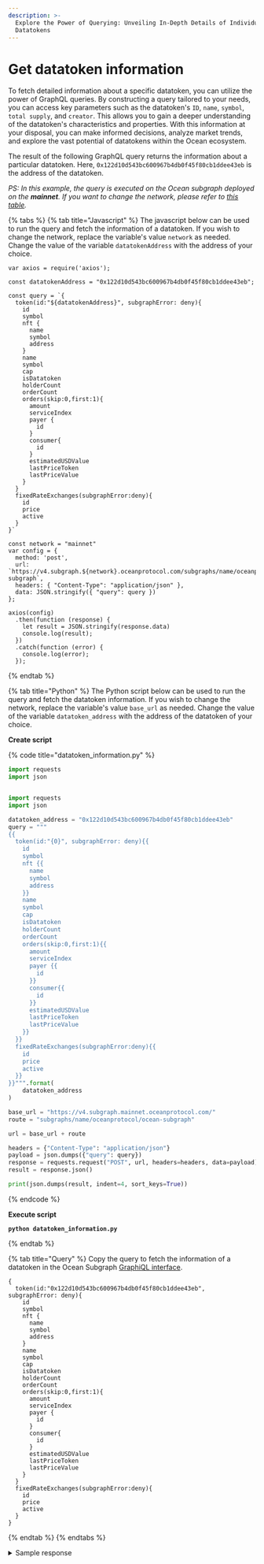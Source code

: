 ```yaml
---
description: >-
  Explore the Power of Querying: Unveiling In-Depth Details of Individual
  Datatokens
---
```


# Get datatoken information

To fetch detailed information about a specific datatoken, you can utilize the power of GraphQL queries. By constructing a query tailored to your needs, you can access key parameters such as the datatoken's `ID`, `name`, `symbol`, `total supply`, and `creator`. This allows you to gain a deeper understanding of the datatoken's characteristics and properties. With this information at your disposal, you can make informed decisions, analyze market trends, and explore the vast potential of datatokens within the Ocean ecosystem.&#x20;



The result of the following GraphQL query returns the information about a particular datatoken. Here, `0x122d10d543bc600967b4db0f45f80cb1ddee43eb` is the address of the datatoken.

_PS: In this example, the query is executed on the Ocean subgraph deployed on the **mainnet**. If you want to change the network, please refer to_ [_this table_](broken-reference)_._

{% tabs %}
{% tab title="Javascript" %}
The javascript below can be used to run the query and fetch the information of a datatoken. If you wish to change the network, replace the variable's value `network` as needed. Change the value of the variable `datatokenAddress` with the address of your choice.

```runkit  nodeVersion="18.x.x"
var axios = require('axios');

const datatokenAddress = "0x122d10d543bc600967b4db0f45f80cb1ddee43eb";

const query = `{
  token(id:"${datatokenAddress}", subgraphError: deny){
    id
    symbol
    nft {
      name
      symbol
      address
    }
    name
    symbol
    cap
    isDatatoken
    holderCount
    orderCount
    orders(skip:0,first:1){
      amount
      serviceIndex
      payer {
        id
      }
      consumer{
        id
      }
      estimatedUSDValue
      lastPriceToken
      lastPriceValue
    }
  }
  fixedRateExchanges(subgraphError:deny){
    id
    price
    active
  }
}`

const network = "mainnet"
var config = {
  method: 'post',
  url: `https://v4.subgraph.${network}.oceanprotocol.com/subgraphs/name/oceanprotocol/ocean-subgraph`,
  headers: { "Content-Type": "application/json" },
  data: JSON.stringify({ "query": query })
};

axios(config)
  .then(function (response) {
    let result = JSON.stringify(response.data)
    console.log(result);
  })
  .catch(function (error) {
    console.log(error);
  });

```
{% endtab %}

{% tab title="Python" %}
The Python script below can be used to run the query and fetch the datatoken information. If you wish to change the network, replace the variable's value `base_url` as needed. Change the value of the variable `datatoken_address` with the address of the datatoken of your choice.

**Create script**

{% code title="datatoken_information.py" %}
```python
import requests
import json


import requests
import json

datatoken_address = "0x122d10d543bc600967b4db0f45f80cb1ddee43eb"
query = """
{{
  token(id:"{0}", subgraphError: deny){{
    id
    symbol
    nft {{
      name
      symbol
      address
    }}
    name
    symbol
    cap
    isDatatoken
    holderCount
    orderCount
    orders(skip:0,first:1){{
      amount
      serviceIndex
      payer {{
        id
      }}
      consumer{{
        id
      }}
      estimatedUSDValue
      lastPriceToken
      lastPriceValue
    }}
  }}
  fixedRateExchanges(subgraphError:deny){{
    id
    price
    active
  }}
}}""".format(
    datatoken_address
)

base_url = "https://v4.subgraph.mainnet.oceanprotocol.com/"
route = "subgraphs/name/oceanprotocol/ocean-subgraph"

url = base_url + route

headers = {"Content-Type": "application/json"}
payload = json.dumps({"query": query})
response = requests.request("POST", url, headers=headers, data=payload)
result = response.json()

print(json.dumps(result, indent=4, sort_keys=True))
```
{% endcode %}

**Execute script**

<pre class="language-bash"><code class="lang-bash"><strong>python datatoken_information.py
</strong></code></pre>
{% endtab %}

{% tab title="Query" %}
Copy the query to fetch the information of a datatoken in the Ocean Subgraph [GraphiQL interface](https://v4.subgraph.mainnet.oceanprotocol.com/subgraphs/name/oceanprotocol/ocean-subgraph/graphql).&#x20;

```
{
  token(id:"0x122d10d543bc600967b4db0f45f80cb1ddee43eb", subgraphError: deny){
    id
    symbol
    nft {
      name
      symbol
      address
    }
    name
    symbol
    cap
    isDatatoken
    holderCount
    orderCount
    orders(skip:0,first:1){
      amount
      serviceIndex
      payer {
        id
      }
      consumer{
        id
      }
      estimatedUSDValue
      lastPriceToken
      lastPriceValue
    }
  }
  fixedRateExchanges(subgraphError:deny){
    id
    price
    active
  }
}
```
{% endtab %}
{% endtabs %}

<details>

<summary>Sample response</summary>

{% code overflow="wrap" %}
```json
{
    "data": {
        "fixedRateExchanges": [
            {
                "active": true,
                "id": "0xfa48673a7c36a2a768f89ac1ee8c355d5c367b02-0x06284c39b48afe5f01a04d56f1aae45dbb29793b190ee11e93a4a77215383d44",
                "price": "600"
            },
            {
                "active": true,
                "id": "0xfa48673a7c36a2a768f89ac1ee8c355d5c367b02-0x103714d9d215b971253ef72b4f5de6b0cb0df1ad9a3763cec698262c64cbecfe",
                "price": "1000"
            },
            {
                "active": true,
                "id": "0xfa48673a7c36a2a768f89ac1ee8c355d5c367b02-0x2719862ebc4ed253f09088c878e00ef8ee2a792e1c5c765fac35dc18d7ef4deb",
                "price": "35"
            },
            {
                "active": true,
                "id": "0xfa48673a7c36a2a768f89ac1ee8c355d5c367b02-0x2dccaa373e4b65d5ec153c150270e989d1bda1efd3794c851e45314c40809f9c",
                "price": "33"
            },
            {
                "active": true,
                "id": "0xfa48673a7c36a2a768f89ac1ee8c355d5c367b02-0x43b8de24276d304c2dead8560db460aab3f81f173b4f3710f7d9bda4ae3cef22",
                "price": "600"
            },
            {
                "active": true,
                "id": "0xfa48673a7c36a2a768f89ac1ee8c355d5c367b02-0x4d81e7e5944b819df7e978147fd2a94b09705938861bbbb496077913f80d824c",
                "price": "5"
            },
            {
                "active": true,
                "id": "0xfa48673a7c36a2a768f89ac1ee8c355d5c367b02-0x6e4d73b0f346d03c82ebe7d41501d06d3c38f15ca19ee973029bc0a8d2da95fc",
                "price": "50"
            },
            {
                "active": true,
                "id": "0xfa48673a7c36a2a768f89ac1ee8c355d5c367b02-0x82a659688a4df76226768ec49d9e994a83fb87410d00d88958eb603da0462341",
                "price": "5"
            },
            {
                "active": true,
                "id": "0xfa48673a7c36a2a768f89ac1ee8c355d5c367b02-0x86162b68bcfcc3d8efb726e0c3ff85809e8e45568f3fd986eafe89eb8fa96b3f",
                "price": "1"
            },
            {
                "active": true,
                "id": "0xfa48673a7c36a2a768f89ac1ee8c355d5c367b02-0x8d7ccaa8354664556735c75807f75a00ad3e8fa9e7b72d9ca5dc22eb852c5088",
                "price": "5"
            },
            {
                "active": true,
                "id": "0xfa48673a7c36a2a768f89ac1ee8c355d5c367b02-0xb02d83434f392b295def216c5763e277265d3c0a414e73192961495408817d40",
                "price": "1"
            },
            {
                "active": true,
                "id": "0xfa48673a7c36a2a768f89ac1ee8c355d5c367b02-0xb32cd1971f1a3e69b823a5b27caea8232fdcca9546e72cc34b569ce13aa78530",
                "price": "250"
            },
            {
                "active": true,
                "id": "0xfa48673a7c36a2a768f89ac1ee8c355d5c367b02-0xb3fcb7ab8c771ddbf56bc3b6cd9f68dd8a5193dfcec68c17306f8c464eac6314",
                "price": "6000"
            },
            {
                "active": true,
                "id": "0xfa48673a7c36a2a768f89ac1ee8c355d5c367b02-0xbceef39ad618897160748717cefe79fd49b9e9be37ae5021998cf82b3a345a78",
                "price": "1000000"
            },
            {
                "active": true,
                "id": "0xfa48673a7c36a2a768f89ac1ee8c355d5c367b02-0xce52c09d65a8988096f274601247ebc63fed02fd3bfd56e991637f5ac4e44b2c",
                "price": "40000"
            },
            {
                "active": true,
                "id": "0xfa48673a7c36a2a768f89ac1ee8c355d5c367b02-0xe3ac2efddaa5446436fb25560756d82ebcb865d4605a41997c4d4a6ca32e7273",
                "price": "5800"
            },
            {
                "active": true,
                "id": "0xfa48673a7c36a2a768f89ac1ee8c355d5c367b02-0xf96208141ec3f5bc80cc05d265a5e13a71b1be7e66415ec241ebd100107d6a6d",
                "price": "10"
            },
            {
                "active": true,
                "id": "0xfa48673a7c36a2a768f89ac1ee8c355d5c367b02-0xfcf20144a14c7b2f51319d938436e34041acbd65e1e29319549ed7923b9fd86e",
                "price": "1000000"
            }
        ],
        "token": {
            "cap": "115792089237316195423570985008687900000000000000000000000000",
            "holderCount": "0",
            "id": "0x122d10d543bc600967b4db0f45f80cb1ddee43eb",
            "isDatatoken": true,
            "name": "Brave Lobster Token",
            "nft": {
                "address": "0xea615374949a2405c3ee555053eca4d74ec4c2f0",
                "name": "Ocean Data NFT",
                "symbol": "OCEAN-NFT"
            },
            "orderCount": "0",
            "orders": [],
            "symbol": "BRALOB-11"
        }
    }
}

```
{% endcode %}

</details>
